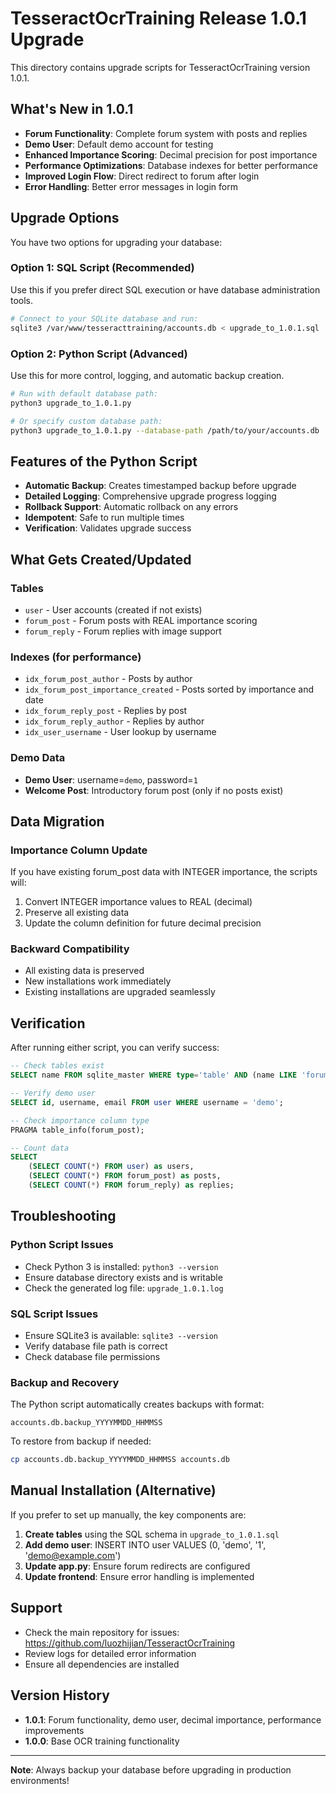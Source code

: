 # TesseractOcrTraining Release 1.0.1 Upgrade

This directory contains upgrade scripts for TesseractOcrTraining version 1.0.1.

## What's New in 1.0.1

- **Forum Functionality**: Complete forum system with posts and replies  
- **Demo User**: Default demo account for testing  
- **Enhanced Importance Scoring**: Decimal precision for post importance  
- **Performance Optimizations**: Database indexes for better performance  
- **Improved Login Flow**: Direct redirect to forum after login  
- **Error Handling**: Better error messages in login form  

## Upgrade Options

You have two options for upgrading your database:

### Option 1: SQL Script (Recommended)
Use this if you prefer direct SQL execution or have database administration tools.

```bash
# Connect to your SQLite database and run:
sqlite3 /var/www/tesseracttraining/accounts.db < upgrade_to_1.0.1.sql
```

### Option 2: Python Script (Advanced)
Use this for more control, logging, and automatic backup creation.

```bash
# Run with default database path:
python3 upgrade_to_1.0.1.py

# Or specify custom database path:
python3 upgrade_to_1.0.1.py --database-path /path/to/your/accounts.db
```

## Features of the Python Script

- **Automatic Backup**: Creates timestamped backup before upgrade
- **Detailed Logging**: Comprehensive upgrade progress logging  
- **Rollback Support**: Automatic rollback on any errors
- **Idempotent**: Safe to run multiple times
- **Verification**: Validates upgrade success

## What Gets Created/Updated

### Tables
- `user` - User accounts (created if not exists)
- `forum_post` - Forum posts with REAL importance scoring
- `forum_reply` - Forum replies with image support  

### Indexes (for performance)
- `idx_forum_post_author` - Posts by author
- `idx_forum_post_importance_created` - Posts sorted by importance and date
- `idx_forum_reply_post` - Replies by post
- `idx_forum_reply_author` - Replies by author  
- `idx_user_username` - User lookup by username

### Demo Data
- **Demo User**: username=`demo`, password=`1`
- **Welcome Post**: Introductory forum post (only if no posts exist)

## Data Migration

### Importance Column Update
If you have existing forum_post data with INTEGER importance, the scripts will:
1. Convert INTEGER importance values to REAL (decimal)
2. Preserve all existing data
3. Update the column definition for future decimal precision

### Backward Compatibility
- All existing data is preserved
- New installations work immediately
- Existing installations are upgraded seamlessly

## Verification

After running either script, you can verify success:

```sql
-- Check tables exist
SELECT name FROM sqlite_master WHERE type='table' AND (name LIKE 'forum%' OR name = 'user');

-- Verify demo user
SELECT id, username, email FROM user WHERE username = 'demo';

-- Check importance column type
PRAGMA table_info(forum_post);

-- Count data
SELECT 
    (SELECT COUNT(*) FROM user) as users,
    (SELECT COUNT(*) FROM forum_post) as posts,
    (SELECT COUNT(*) FROM forum_reply) as replies;
```

## Troubleshooting

### Python Script Issues
- Check Python 3 is installed: `python3 --version`
- Ensure database directory exists and is writable
- Check the generated log file: `upgrade_1.0.1.log`

### SQL Script Issues  
- Ensure SQLite3 is available: `sqlite3 --version`
- Verify database file path is correct
- Check database file permissions

### Backup and Recovery
The Python script automatically creates backups with format:
```
accounts.db.backup_YYYYMMDD_HHMMSS
```

To restore from backup if needed:
```bash
cp accounts.db.backup_YYYYMMDD_HHMMSS accounts.db
```

## Manual Installation (Alternative)

If you prefer to set up manually, the key components are:

1. **Create tables** using the SQL schema in `upgrade_to_1.0.1.sql`
2. **Add demo user**: INSERT INTO user VALUES (0, 'demo', '1', 'demo@example.com')
3. **Update app.py**: Ensure forum redirects are configured
4. **Update frontend**: Ensure error handling is implemented

## Support

- Check the main repository for issues: https://github.com/luozhijian/TesseractOcrTraining
- Review logs for detailed error information
- Ensure all dependencies are installed

## Version History

- **1.0.1**: Forum functionality, demo user, decimal importance, performance improvements
- **1.0.0**: Base OCR training functionality

---

**Note**: Always backup your database before upgrading in production environments!
